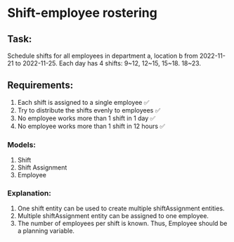 # Shift-employee rostering

## Task:
Schedule shifts for all employees in department a, location b from 2022-11-21 to 2022-11-25.
Each day has 4 shifts: 9~12, 12~15, 15~18. 18~23.

## Requirements:

1. Each shift is assigned to a single employee ✅
2. Try to distribute the shifts evenly to employees ✅
3. No employee works more than 1 shift in 1 day ✅
4. No employee works more than 1 shift in 12 hours ✅

### Models:

1. Shift
2. Shift Assignment
3. Employee

### Explanation:

1. One shift entity can be used to create multiple shiftAssignment entities.
2. Multiple shiftAssignment entity can be assigned to one employee.
3. The number of employees per shift is known. Thus, Employee should be a planning variable.




